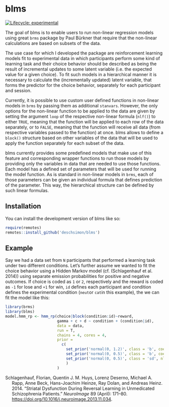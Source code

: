 
# blms

[![Lifecycle:
experimental](https://img.shields.io/badge/lifecycle-experimental-orange.svg)](https://lifecycle.r-lib.org/articles/stages.html#experimental)

The goal of blms is to enable users to run non-linear regression models
using great `brms` package by Paul Bürkner that require that the
non-linear calculations are based on subsets of the data.

The use case for which I developed the package are reinforcement
learning models fit to experimental data in which participants perform
some kind of learning task and their choice behavior should be described
as being the result of incremental updates to some latent variable (i.e.
the expected value for a given choice). To fit such models in a
hierarchical manner it is necessary to calculate the (incrementally
updated) latent variable, that forms the predictor for the choice
behavior, separately for each participant and session.

Currently, it is possible to use custom user defined functions in
non-linear models in `brms` by passing them as additional `stanvars`.
However, the only options for the non-linear function to be applied to
the data are given by setting the argument `loop` of the respective
non-linear formula (`nlf()`) to either `TRUE`, meaning that the function
will be applied to each row of the data separately, or to `FALSE`,
meaning that the function will receive all data (from respective
variables passed to the function) at once. blms allows to define a
`block()` structure based on other variables of the data that will be
used to apply the function separately for each subset of the data.

blms currently provides some predefined models that make use of this
feature and corresponding wrapper functions to run those models by
providing only the variables in data that are needed to use those
functions. Each model has a defined set of parameters that will be used
for running the model function. As is standard in non-linear models in
`brms`, each of those parameters can be given an individual formula that
defines prediction of the parameter. This way, the hierarchical
structure can be defined by such linear formulas.

## Installation

You can install the development version of blms like so:

``` r
require(remotes)
remotes::install_github('deschsimon/blms')
```

## Example

Say we had a data set from `N` participants that performed a learning
task under two different conditions. Let’s further assume we wanted to
fit the choice behavior using a Hidden Markov model (cf. (Schlagenhauf
et al. 2014)) using separate emission probabilities for positive and
negative outcomes. If choice is coded as `1` or `2`, respectively and
the reward is coded as `-1` for lose and `+1` for win, `id` defines each
participant and condition defines the experimental condition (`neut`or
`cat`in this example), the we can fit the model like this:

``` r
library(brms)
library(blms)
model.hmm_rp <- hmm_rp(choice|block(condition:id)~reward,
                       gamma + c + d ~ condition + (condition|id),
                       data = data,
                       run = T,
                       chains = 4, cores = 4,
                       prior =
                         c(
                           set_prior('normal(0, 1.2)', class = 'b', coef = 'Intercept', nlpar=paste0(c('gamma', 'c', 'd'), 'raw')),
                           set_prior('normal(0, 0.5)', class = 'b', coef = 'conditioncat', nlpar=paste0(c('gamma', 'c', 'd'), 'raw')),
                           set_prior('normal(0, 0.5)', class = 'sd', nlpar=paste0(c('gamma', 'c', 'd'), 'raw'))
                           )
                       )
```

<div id="refs" class="references csl-bib-body hanging-indent"
entry-spacing="0">

<div id="ref-schlagenhauf2014" class="csl-entry">

Schlagenhauf, Florian, Quentin J. M. Huys, Lorenz Deserno, Michael A.
Rapp, Anne Beck, Hans-Joachim Heinze, Ray Dolan, and Andreas Heinz.
2014. “Striatal Dysfunction During Reversal Learning in Unmedicated
Schizophrenia Patients.” *NeuroImage* 89 (April): 171–80.
<https://doi.org/10.1016/j.neuroimage.2013.11.034>.

</div>

</div>
